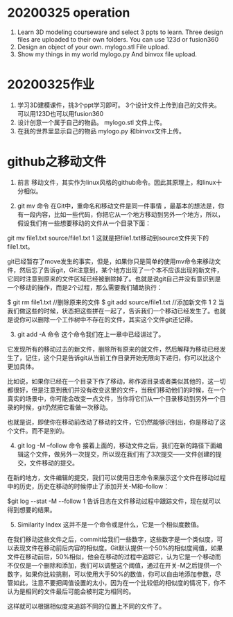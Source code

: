 # 20200325 operation
1. Learn 3D modeling courseware and select 3 ppts to learn. Three design files are uploaded to their own folders. You can use 123d or fusion360
2. Design an object of your own. mylogo.stl File upload.
3. Show my things in my world mylogo.py And binvox file upload.

# 20200325作业
1. 学习3D建模课件，挑3个ppt学习即可。 3个设计文件上传到自己的文件夹。 可以用123D也可以用fusion360  
2. 设计创意一个属于自己的物品。 mylogo.stl 文件上传。  
3. 在我的世界里显示自己的物品  mylogo.py 和binvox文件上传。 

# github之移动文件
1. 前言
移动文件，其实作为linux风格的github命令。因此其原理上，和linux十分相似。

2. git mv 命令
在Git中，重命名和移动文件是同一件事情 ，最基本的想法是，你有一段内容，比如一些代码，你把它从一个地方移动到另外一个地方，所以，假设我们有一些想要移动的文件从一个目录下面：

git mv file1.txt source/file1.txt 
1
这就是把file1.txt移动到source文件夹下的file1.txt。

git已经暂存了move发生的事实，但是，如果你只是简单的使用mv命令来移动文件，然后忘了告诉git，Git注意到，某个地方出现了一个本不应该出现的新文件，它同时注意到原来的文件区域已经被删除掉了。也就是说git自己并没有意识到是一个移动的操作，而是2个过程，那么需要我们辅助执行：

$ git rm file1.txt //删除原来的文件
$ git add source/file1.txt //添加新文件
1
2
当我们做这些的时候，状态把这些拼在一起了，告诉我们一个移动已经发生了。也就是说你可以删除一个工作树中不存在的文件，其实这个文件git还记得。

3. git add -A 命令
这个命令我们在上一章中已经讲过了。

它发现所有的移动过去的新文件，删除所有原来的就文件，然后解释为移动已经发生了，记住，这个只是告诉git从当前工作目录开始无限向下递归，你可以比这个更加具体。

比如说，如果你已经在一个目录下作了移动，称作源目录或者类似其他的，这一切都很好，但是注意到我们并没有改变这里的文件，当我们移动他们的时候，在一个真实的场景中，你可能会改变一点文件，当你将它们从一个目录移动到另外一个目录的时候，git仍然把它看做一次移动。

也就是说，即使你在移动前改动了移动的文件，它仍然能够识别出，你是移动了这个文件。而不是别的。

4. git log -M –follow 命令
接着上面的，移动文件之后，我们在新的路径下面编辑这个文件，做另外一次提交，所以现在我们有了3次提交——文件创建的提交，文件移动的提交。

在新的地方，文件编辑的提交，我们可以使用日志命令来展示这个文件在移动过程中的历史，历史在移动的时候停止了添加开关-M和–follow：

$git log --stat -M --follow
1
告诉日志在文件移动过程中跟踪文件，现在就可以得到想要的结果。

5. Similarity Index
这并不是一个命令或是什么，它是一个相似度数值。

在我们移动这些文件之后，commit给我们一些数字，这些数字是一个类似度，可以表现文件在移动前后内容的相似度。Git默认提供一个50%的相似度阈值，如果文件在移动前后，50%相似，他会在移动的过程中追踪它，认为它是一个移动而不仅仅是一个删除和添加，我们可以调整这个阈值，通过在开关-M之后提供一个数字，如果你比较挑剔，可以使用大于50%的数值，你可以自由地添加参数，尽管如此，注意不要把阈值设置的太小，因为在一个比较低的相似度的情况下，你不认为是相同的文件最后可能会被判定为相同的。

这样就可以根据相似度来追踪不同的位置上不同的文件了。
